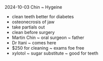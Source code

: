 2024-10-03 Chin ~ Hygeine


* clean teeth better for diabetes
* osteonecrosis of jaw
* take partials out
* clean before surgery
* Martin Chin ~ oral surgeon ~ father
* Dr Itani ~ comes here
* $250 for cleaning ~ exams foe free
* xylotol ~ sugar substitute ~ good for teeth
